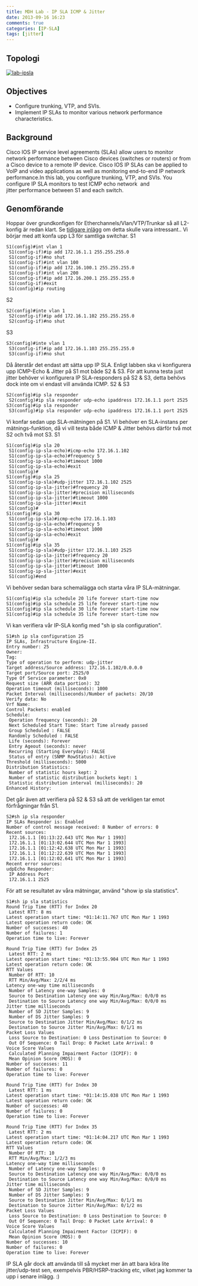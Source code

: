 ```yaml
---
title: MDH Lab - IP SLA ICMP & Jitter
date: 2013-09-16 16:23
comments: true
categories: [IP-SLA]
tags: [jitter]
---
```

Topologi
--------

[![lab-ipsla](/assets/images/2013/09/lab-ipsla.png)](/assets/images/2013/09/lab-ipsla.png)

Objectives
----------

*   Configure trunking, VTP, and SVIs.
*   Implement IP SLAs to monitor various network performance characteristics.

Background
----------

Cisco IOS IP service level agreements (SLAs) allow users to monitor network performance between Cisco devices (switches or routers) or from a Cisco device to a remote IP device. Cisco IOS IP SLAs can be applied to VoIP and video applications as well as monitoring end-to-end IP network performance.In this lab, you configure trunking, VTP, and SVIs. You configure IP SLA monitors to test ICMP echo network  and jitter performance between S1 and each switch.

Genomförande
------------

Hoppar över grundkonfigen för Etherchannels/Vlan/VTP/Trunkar så all L2-konfig är redan klart. Se [tidigare inlägg](http://roadtoccie.se/2013/09/16/mdh-lab-hsrp/ "MDH Lab – HSRP") om detta skulle vara intressant.. Vi börjar med att konfa upp L3 för samtliga switchar. S1

```
S1(config)#int vlan 1
 S1(config-if)#ip add 172.16.1.1 255.255.255.0
 S1(config-if)#no shut
 S1(config-if)#int vlan 100
 S1(config-if)#ip add 172.16.100.1 255.255.255.0
 S1(config-if)#int vlan 200
 S1(config-if)#ip add 172.16.200.1 255.255.255.0
 S1(config-if)#exit
 S1(config)#ip routing
```
S2
```
S2(config)#inte vlan 1
 S2(config-if)#ip add 172.16.1.102 255.255.255.0
 S2(config-if)#no shut
```
S3
```
S3(config)#inte vlan 1
 S3(config-if)#ip add 172.16.1.103 255.255.255.0
 S3(config-if)#no shut
```
Då återstår det endast att sätta upp IP SLA. Enligt labben ska vi konfigurera upp ICMP-Echo & Jitter på S1 mot både S2 & S3. För att kunna testa just jitter behöver vi konfigurera IP SLA-responders på S2 & S3, detta behövs dock inte om vi endast vill använda ICMP. S2 & S3
```
S2(config)#ip sla responder
 S2(config)#ip sla responder udp-echo ipaddress 172.16.1.1 port 2525
S3(config)#ip sla responder
 S3(config)#ip sla responder udp-echo ipaddress 172.16.1.1 port 2525
```
Vi konfar sedan upp SLA-mätningen på S1. Vi behöver en SLA-instans per mätnings-funktion, då vi vill testa både ICMP & Jitter behövs därför två mot S2 och två mot S3. S1
```
S1(config)#ip sla 20
 S1(config-ip-sla-echo)#icmp-echo 172.16.1.102
 S1(config-ip-sla-echo)#frequency 5
 S1(config-ip-sla-echo)#timeout 1000
 S1(config-ip-sla-echo)#exit
 S1(config)#
S1(config)#ip sla 25
 S1(config-ip-sla)#udp-jitter 172.16.1.102 2525
 S1(config-ip-sla-jitter)#frequency 20
 S1(config-ip-sla-jitter)#precision milliseconds
 S1(config-ip-sla-jitter)#timeout 1000
 S1(config-ip-sla-jitter)#exit
 S1(config)#
S1(config)#ip sla 30
 S1(config-ip-sla)#icmp-echo 172.16.1.103
 S1(config-ip-sla-echo)#frequency 5
 S1(config-ip-sla-echo)#timeout 1000
 S1(config-ip-sla-echo)#exit
 S1(config)#
S1(config)#ip sla 35
 S1(config-ip-sla)#udp-jitter 172.16.1.103 2525
 S1(config-ip-sla-jitter)#frequency 20
 S1(config-ip-sla-jitter)#precision milliseconds
 S1(config-ip-sla-jitter)#timeout 1000
 S1(config-ip-sla-jitter)#exit
 S1(config)#end
```
Vi behöver sedan bara schemalägga och starta våra IP SLA-mätningar.
```
S1(config)#ip sla schedule 20 life forever start-time now
S1(config)#ip sla schedule 25 life forever start-time now
S1(config)#ip sla schedule 30 life forever start-time now
S1(config)#ip sla schedule 35 life forever start-time now
```
Vi kan verifiera vår IP-SLA konfig med "sh ip sla configuration".
```
S1#sh ip sla configuration 25
IP SLAs, Infrastructure Engine-II.
Entry number: 25
Owner: 
Tag: 
Type of operation to perform: udp-jitter
Target address/Source address: 172.16.1.102/0.0.0.0
Target port/Source port: 2525/0
Type Of Service parameter: 0x0
Request size (ARR data portion): 32
Operation timeout (milliseconds): 1000
Packet Interval (milliseconds)/Number of packets: 20/10
Verify data: No
Vrf Name: 
Control Packets: enabled
Schedule:
 Operation frequency (seconds): 20
 Next Scheduled Start Time: Start Time already passed
 Group Scheduled : FALSE
 Randomly Scheduled : FALSE
 Life (seconds): Forever
 Entry Ageout (seconds): never
 Recurring (Starting Everyday): FALSE
 Status of entry (SNMP RowStatus): Active
Threshold (milliseconds): 5000
Distribution Statistics:
 Number of statistic hours kept: 2
 Number of statistic distribution buckets kept: 1
 Statistic distribution interval (milliseconds): 20
Enhanced History:
```
Det går även att verifiera på S2 & S3 så att de verkligen tar emot förfrågningar från S1.
```
S2#sh ip sla responder
IP SLAs Responder is: Enabled
Number of control message received: 8 Number of errors: 0 
Recent sources:
 172.16.1.1 [01:13:22.643 UTC Mon Mar 1 1993]
 172.16.1.1 [01:13:02.644 UTC Mon Mar 1 1993]
 172.16.1.1 [01:12:42.638 UTC Mon Mar 1 1993]
 172.16.1.1 [01:12:22.639 UTC Mon Mar 1 1993]
 172.16.1.1 [01:12:02.641 UTC Mon Mar 1 1993]
Recent error sources:
udpEcho Responder: 
 IP Address Port
 172.16.1.1 2525
```
För att se resultatet av våra mätningar, använd "show ip sla statistics".
```
S1#sh ip sla statistics
Round Trip Time (RTT) for Index 20
 Latest RTT: 8 ms
Latest operation start time: *01:14:11.767 UTC Mon Mar 1 1993
Latest operation return code: OK
Number of successes: 40
Number of failures: 1
Operation time to live: Forever

Round Trip Time (RTT) for Index 25
 Latest RTT: 2 ms
Latest operation start time: *01:13:55.904 UTC Mon Mar 1 1993
Latest operation return code: OK
RTT Values
 Number Of RTT: 10
 RTT Min/Avg/Max: 2/2/4 ms
Latency one-way time milliseconds
 Number of Latency one-way Samples: 0
 Source to Destination Latency one way Min/Avg/Max: 0/0/0 ms
 Destination to Source Latency one way Min/Avg/Max: 0/0/0 ms
Jitter time milliseconds
 Number of SD Jitter Samples: 9
 Number of DS Jitter Samples: 9
 Source to Destination Jitter Min/Avg/Max: 0/1/2 ms
 Destination to Source Jitter Min/Avg/Max: 0/1/1 ms
Packet Loss Values
 Loss Source to Destination: 0 Loss Destination to Source: 0
 Out Of Sequence: 0 Tail Drop: 0 Packet Late Arrival: 0
Voice Score Values
 Calculated Planning Impairment Factor (ICPIF): 0
 Mean Opinion Score (MOS): 0
Number of successes: 11
Number of failures: 0
Operation time to live: Forever

Round Trip Time (RTT) for Index 30
 Latest RTT: 1 ms
Latest operation start time: *01:14:15.038 UTC Mon Mar 1 1993
Latest operation return code: OK
Number of successes: 40
Number of failures: 0
Operation time to live: Forever

Round Trip Time (RTT) for Index 35
 Latest RTT: 2 ms
Latest operation start time: *01:14:04.217 UTC Mon Mar 1 1993
Latest operation return code: OK
RTT Values
 Number Of RTT: 10
 RTT Min/Avg/Max: 1/2/3 ms
Latency one-way time milliseconds
 Number of Latency one-way Samples: 0
 Source to Destination Latency one way Min/Avg/Max: 0/0/0 ms
 Destination to Source Latency one way Min/Avg/Max: 0/0/0 ms
Jitter time milliseconds
 Number of SD Jitter Samples: 9
 Number of DS Jitter Samples: 9
 Source to Destination Jitter Min/Avg/Max: 0/1/1 ms
 Destination to Source Jitter Min/Avg/Max: 0/1/2 ms
Packet Loss Values
 Loss Source to Destination: 0 Loss Destination to Source: 0
 Out Of Sequence: 0 Tail Drop: 0 Packet Late Arrival: 0
Voice Score Values
 Calculated Planning Impairment Factor (ICPIF): 0
 Mean Opinion Score (MOS): 0
Number of successes: 10
Number of failures: 0
Operation time to live: Forever
```
IP SLA går dock att använda till så mycket mer än att bara köra lite jitter/udp-test sen, exempelvis PBR/HSRP-tracking etc, vilket jag kommer ta upp i senare inlägg. :)

